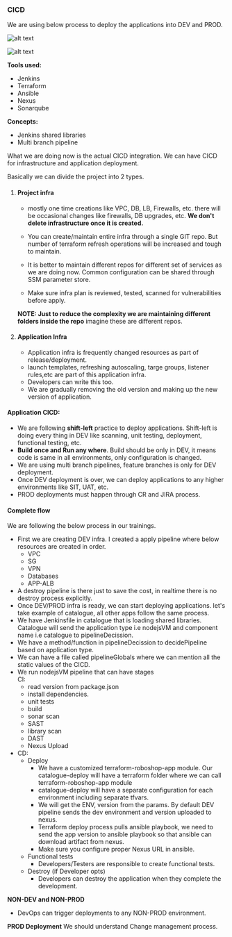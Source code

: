 ### CICD

We are using below process to deploy the applications into DEV and PROD.

![alt text](images/ci.png)

![alt text](images/cd.png)

**Tools used:**
* Jenkins
* Terraform
* Ansible
* Nexus
* Sonarqube

**Concepts:**
* Jenkins shared libraries
* Multi branch pipeline

What we are doing now is the actual CICD integration. We can have CICD for infrastructure and application deployment.

Basically we can divide the project into 2 types.
1. #### Project infra
    * mostly one time creations like VPC, DB, LB, Firewalls, etc. there will be occasional changes like firewalls, DB upgrades, etc. **We don't delete infrastructure once it is created.**

    * You can create/maintain entire infra through a single GIT repo. But number of terraform refresh operations will be increased and tough to maintain.

    * It is better to maintain different repos for different set of services as we are doing now. Common configuration can be shared through SSM parameter store. <br/>
    
    * Make sure infra plan is reviewed, tested, scanned for vulnerabilities before apply.

    **NOTE: Just to reduce the complexity we are maintaining different folders inside the repo** imagine these are different repos.
2. #### Application Infra
    * Application infra is frequently changed resources as part of release/deployment.
    * launch templates, refreshing autoscaling, targe groups, listener rules,etc are part of this application infra.
    * Developers can write this too.
    * We are gradually removing the old version and making up the new version of application.

#### Application CICD:
* We are following **shift-left** practice to deploy applications. Shift-left is doing every thing in DEV like scanning, unit testing, deployment, functional testing, etc.
* **Build once and Run any where**. Build should be only in DEV, it means code is same in all environments, only configuration is changed.
* We are using multi branch pipelines, feature branches is only for DEV deployment.
* Once DEV deployment is over, we can deploy applications to any higher environments like SIT, UAT, etc.
* PROD deployments must happen through CR and JIRA process.

#### Complete flow
We are following the below process in our trainings.
* First we are creating DEV infra. I created a apply pipeline where below resources are created in order.
    * VPC
    * SG
    * VPN
    * Databases
    * APP-ALB
* A destroy pipeline is there just to save the cost, in realtime there is no destroy process explicitly.
* Once DEV/PROD infra is ready, we can start deploying applications. let's take example of catalogue, all other apps follow the same process.
* We have Jenkinsfile in catalogue that is loading shared libraries. Catalogue will send the application type i.e nodejsVM and component name i.e catalogue to pipelineDecission.
* We have a method/function in pipelineDecission to decidePipeline based on application type.
* We can have a file called pipelineGlobals where we can mention all the static values of the CICD.
* We run nodejsVM pipeline that can have stages <br/>
  CI:
    * read version from package.json
    * install dependencies.
    * unit tests
    * build
    * sonar scan
    * SAST
    * library scan
    * DAST
    * Nexus Upload
* CD:
    * Deploy
        * We have a customized terraform-roboshop-app module. Our catalogue-deploy will have a terraform folder where we can call terraform-roboshop-app module
        * catalogue-deploy will have a separate configuration for each environment including separate tfvars.
        * We will get the ENV, version from the params. By default DEV pipeline sends the dev environment and version uploaded to nexus.
        * Terraform deploy process pulls ansible playbook, we need to send the app version to ansible playbook so that ansible can download artifact from nexus.
        * Make sure you configure proper Nexus URL in ansible.
    * Functional tests
        * Developers/Testers are responsible to create functional tests.
    * Destroy (if Developer opts)
        * Developers can destroy the application when they complete the development.

**NON-DEV and NON-PROD**
* DevOps can trigger deployments to any NON-PROD environment.

**PROD Deployment**
We should understand Change management process.
